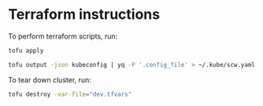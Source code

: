 # Terraform instructions

To perform terraform scripts, run:

```bash
tofu apply

tofu output -json kubeconfig | yq -P '.config_file' > ~/.kube/scw.yaml
```

To tear down cluster, run:

```bash
tofu destroy -var-file="dev.tfvars"
```
